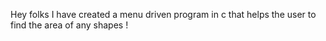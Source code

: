 Hey folks
I have created a menu driven program in c that helps the user to find the area of any shapes !
